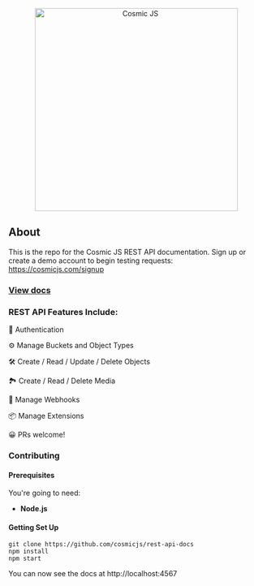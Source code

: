 <p align="center">
  <a href="https://cosmicjs.com"><img src="https://cosmic-s3.imgix.net/e18557d0-f3fc-11e7-b948-afa0abf2fc70-cosmicjs-logo.png?w=900" alt="Cosmic JS" width="400"></a>
</p>

## About
This is the repo for the Cosmic JS REST API documentation.  Sign up or create a demo account to begin testing requests: https://cosmicjs.com/signup

### [View docs](https://cosmicjs.github.io/rest-api-docs/)

### REST API Features Include:
🔐 Authentication

⚙️ Manage Buckets and Object Types

🛠 Create / Read / Update / Delete Objects

🏞 Create / Read / Delete Media

🔁 Manage Webhooks

📦 Manage Extensions


😀 PRs welcome!


### Contributing


#### Prerequisites

You're going to need:

 - **Node.js**

#### Getting Set Up

```shell
git clone https://github.com/cosmicjs/rest-api-docs
npm install
npm start
```

You can now see the docs at http://localhost:4567
